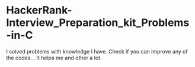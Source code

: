 # HackerRank-Interview_Preparation_kit_Problems-in-C

I solved problems with knowledge I have.
Check if you can improve any of the codes...
It helps me and other a lot.
